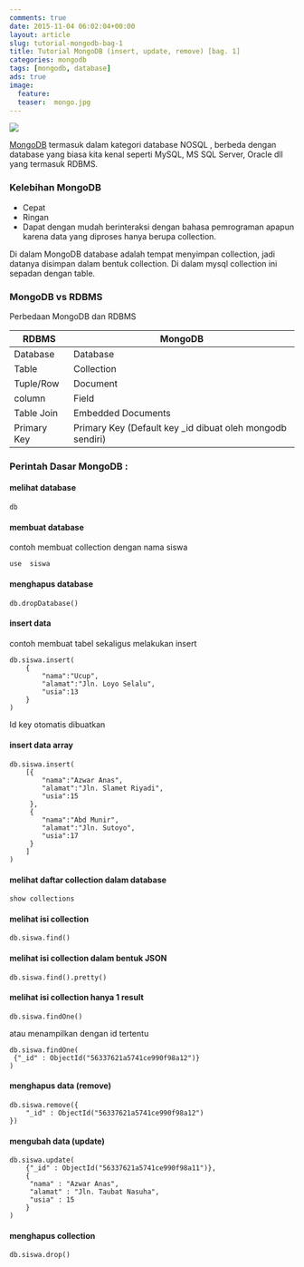 ```yaml
---
comments: true
date: 2015-11-04 06:02:04+00:00
layout: article
slug: tutorial-mongodb-bag-1
title: Tutorial MongoDB (insert, update, remove) [bag. 1]
categories: mongodb
tags: [mongodb, database]
ads: true
image:
  feature: 
  teaser:  mongo.jpg
---
```


![](http://i67.tinypic.com/2mnlqht.jpg)

[MongoDB](https://www.mongodb.org/) termasuk dalam kategori database NOSQL , berbeda dengan database yang biasa kita kenal seperti MySQL, MS SQL Server, Oracle dll yang termasuk RDBMS.

### Kelebihan MongoDB
 * Cepat
 * Ringan
 * Dapat dengan mudah berinteraksi dengan bahasa pemrograman apapun karena data yang diproses hanya berupa collection.

Di dalam MongoDB database adalah tempat menyimpan collection, jadi datanya disimpan dalam bentuk collection. Di dalam mysql collection ini sepadan dengan table.

### MongoDB vs RDBMS
Perbedaan MongoDB dan RDBMS

<!-- more -->


| RDBMS	         |     MongoDB                                                     |
|----------------|-----------------------------------------------------------------|
| Database       |	Database                                                   |
| Table	         |      Collection                                                 |
| Tuple/Row      |	Document                                                   |
| column         |	Field                                                      |
| Table Join     |	Embedded Documents                                         |
| Primary Key    |	Primary Key (Default key _id dibuat oleh mongodb sendiri)  |


### Perintah Dasar MongoDB :

####  melihat database
```
db
```

#### membuat database
contoh membuat collection dengan nama siswa
```
use  siswa
```

####  menghapus database
```
db.dropDatabase()
```

####  insert data
contoh membuat tabel sekaligus melakukan insert

```
db.siswa.insert(
    {
        "nama":"Ucup",
        "alamat":"Jln. Loyo Selalu",
        "usia":13
    }
)
```
Id key otomatis dibuatkan

####  insert data array
```
db.siswa.insert(
    [{
        "nama":"Azwar Anas",
        "alamat":"Jln. Slamet Riyadi",
        "usia":15
     },
     {
        "nama":"Abd Munir",
        "alamat":"Jln. Sutoyo",
        "usia":17
     }    
    ]
)
```

####  melihat daftar collection dalam database
```
show collections
```

####  melihat isi collection
```
db.siswa.find()
```

####  melihat isi collection dalam bentuk JSON
```
db.siswa.find().pretty()
```

####  melihat isi collection hanya 1 result
```
db.siswa.findOne()
```

atau menampilkan dengan id tertentu

```
db.siswa.findOne(
 {"_id" : ObjectId("56337621a5741ce990f98a12")}
)
```

####  menghapus data (remove)
```
db.siswa.remove({
    "_id" : ObjectId("56337621a5741ce990f98a12")
})
```

####  mengubah data (update)
```
db.siswa.update(
    {"_id" : ObjectId("56337621a5741ce990f98a11")},
    {
     "nama" : "Azwar Anas",
     "alamat" : "Jln. Taubat Nasuha",
     "usia" : 15
    }
)
```

####  menghapus collection
```
db.siswa.drop()
```
